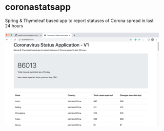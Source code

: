 # coronastatsapp
Spring &amp; Thymeleaf based app to report statuses of Corona spread in last 24 hours

![Image description](https://github.com/sivajik/coronastatsapp/blob/master/src/main/resources/corona.png)
